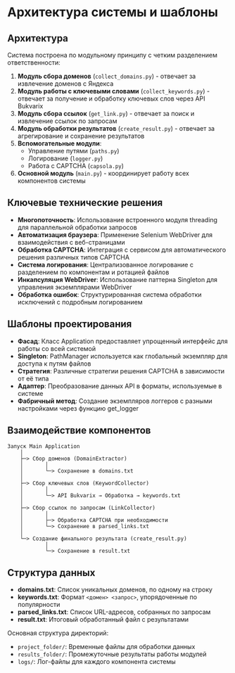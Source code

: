# Архитектура системы и шаблоны

## Архитектура
Система построена по модульному принципу с четким разделением ответственности:

1. **Модуль сбора доменов** (`collect_domains.py`) - отвечает за извлечение доменов с Яндекса
2. **Модуль работы с ключевыми словами** (`collect_keywords.py`) - отвечает за получение и обработку ключевых слов через API Bukvarix
3. **Модуль сбора ссылок** (`get_link.py`) - отвечает за поиск и извлечение ссылок по запросам
4. **Модуль обработки результатов** (`create_result.py`) - отвечает за агрегирование и сохранение результатов
5. **Вспомогательные модули**:
   - Управление путями (`paths.py`)
   - Логирование (`logger.py`)
   - Работа с CAPTCHA (`capsola.py`)
6. **Основной модуль** (`main.py`) - координирует работу всех компонентов системы

## Ключевые технические решения
- **Многопоточность**: Использование встроенного модуля threading для параллельной обработки запросов
- **Автоматизация браузера**: Применение Selenium WebDriver для взаимодействия с веб-страницами
- **Обработка CAPTCHA**: Интеграция с сервисом для автоматического решения различных типов CAPTCHA
- **Система логирования**: Централизованное логирование с разделением по компонентам и ротацией файлов
- **Инкапсуляция WebDriver**: Использование паттерна Singleton для управления экземплярами WebDriver
- **Обработка ошибок**: Структурированная система обработки исключений с подробным логированием

## Шаблоны проектирования
- **Фасад**: Класс Application предоставляет упрощенный интерфейс для работы со всей системой
- **Singleton**: PathManager используется как глобальный экземпляр для доступа к путям файлов
- **Стратегия**: Различные стратегии решения CAPTCHA в зависимости от её типа
- **Адаптер**: Преобразование данных API в форматы, используемые в системе
- **Фабричный метод**: Создание экземпляров логгеров с разными настройками через функцию get_logger

## Взаимодействие компонентов
```
Запуск Main Application
    │
    ├─> Сбор доменов (DomainExtractor)
    │       │
    │       └─> Сохранение в domains.txt
    │
    ├─> Сбор ключевых слов (KeywordCollector)
    │       │
    │       └─> API Bukvarix → Обработка → keywords.txt
    │
    ├─> Сбор ссылок по запросам (LinkCollector)
    │       │
    │       ├─> Обработка CAPTCHA при необходимости
    │       └─> Сохранение в parsed_links.txt
    │
    └─> Создание финального результата (create_result.py)
            │
            └─> Сохранение в result.txt
```

## Структура данных
- **domains.txt**: Список уникальных доменов, по одному на строку
- **keywords.txt**: Формат `<домен> <запрос>`, упорядоченные по популярности
- **parsed_links.txt**: Список URL-адресов, собранных по запросам
- **result.txt**: Итоговый обработанный файл с результатами

Основная структура директорий:
- `project_folder/`: Временные файлы для обработки данных
- `results_folder/`: Промежуточные результаты работы модулей
- `logs/`: Лог-файлы для каждого компонента системы 
